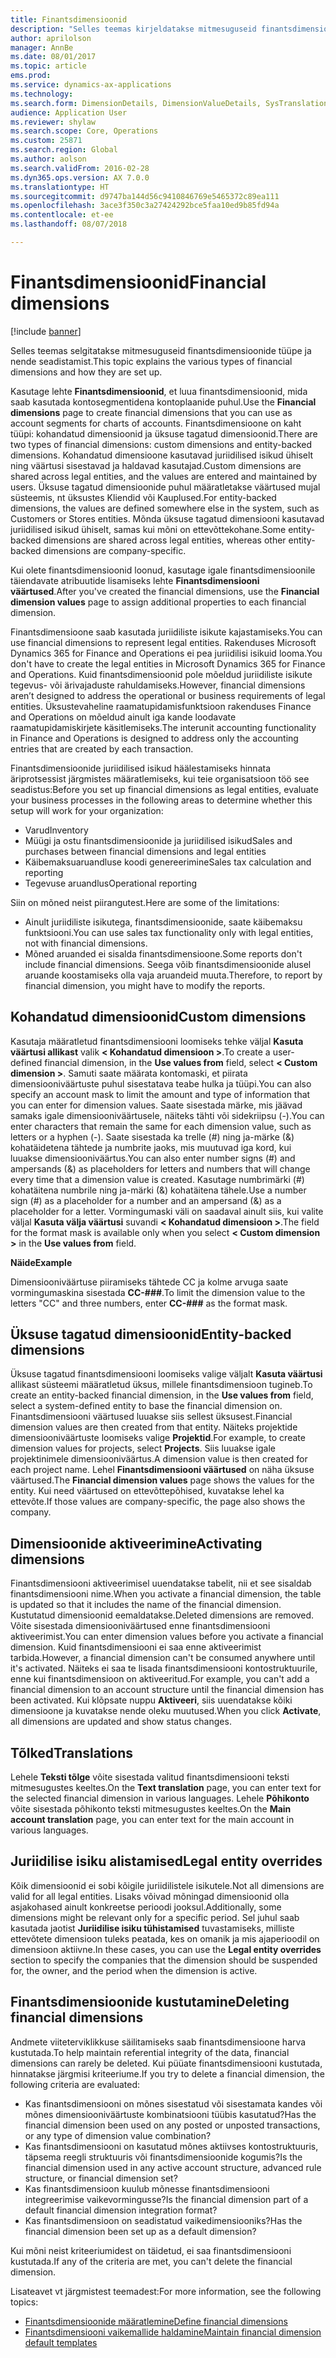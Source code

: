 ```yaml
---
title: Finantsdimensioonid
description: "Selles teemas kirjeldatakse mitmesuguseid finantsdimensioonide tüüpe ja nende seadistamist."
author: aprilolson
manager: AnnBe
ms.date: 08/01/2017
ms.topic: article
ems.prod: 
ms.service: dynamics-ax-applications
ms.technology: 
ms.search.form: DimensionDetails, DimensionValueDetails, SysTranslationDetail
audience: Application User
ms.reviewer: shylaw
ms.search.scope: Core, Operations
ms.custom: 25871
ms.search.region: Global
ms.author: aolson
ms.search.validFrom: 2016-02-28
ms.dyn365.ops.version: AX 7.0.0
ms.translationtype: HT
ms.sourcegitcommit: d9747ba144d56c9410846769e5465372c89ea111
ms.openlocfilehash: 3ace3f350c3a27424292bce5faa10ed9b85fd94a
ms.contentlocale: et-ee
ms.lasthandoff: 08/07/2018

---
```


# <a name="financial-dimensions"></a><span data-ttu-id="142c4-103">Finantsdimensioonid</span><span class="sxs-lookup"><span data-stu-id="142c4-103">Financial dimensions</span></span>

[!include [banner](../includes/banner.md)]

<span data-ttu-id="142c4-104">Selles teemas selgitatakse mitmesuguseid finantsdimensioonide tüüpe ja nende seadistamist.</span><span class="sxs-lookup"><span data-stu-id="142c4-104">This topic explains the various types of financial dimensions and how they are set up.</span></span>

<span data-ttu-id="142c4-105">Kasutage lehte **Finantsdimensioonid**, et luua finantsdimensioonid, mida saab kasutada kontosegmentidena kontoplaanide puhul.</span><span class="sxs-lookup"><span data-stu-id="142c4-105">Use the **Financial dimensions** page to create financial dimensions that you can use as account segments for charts of accounts.</span></span> <span data-ttu-id="142c4-106">Finantsdimensioone on kaht tüüpi: kohandatud dimensioonid ja üksuse tagatud dimensioonid.</span><span class="sxs-lookup"><span data-stu-id="142c4-106">There are two types of financial dimensions: custom dimensions and entity-backed dimensions.</span></span> <span data-ttu-id="142c4-107">Kohandatud dimensioone kasutavad juriidilised isikud ühiselt ning väärtusi sisestavad ja haldavad kasutajad.</span><span class="sxs-lookup"><span data-stu-id="142c4-107">Custom dimensions are shared across legal entities, and the values are entered and maintained by users.</span></span> <span data-ttu-id="142c4-108">Üksuse tagatud dimensioonide puhul määratletakse väärtused mujal süsteemis, nt üksustes Kliendid või Kauplused.</span><span class="sxs-lookup"><span data-stu-id="142c4-108">For entity-backed dimensions, the values are defined somewhere else in the system, such as Customers or Stores entities.</span></span> <span data-ttu-id="142c4-109">Mõnda üksuse tagatud dimensiooni kasutavad juriidilised isikud ühiselt, samas kui mõni on ettevõttekohane.</span><span class="sxs-lookup"><span data-stu-id="142c4-109">Some entity-backed dimensions are shared across legal entities, whereas other entity-backed dimensions are company-specific.</span></span> 

<span data-ttu-id="142c4-110">Kui olete finantsdimensioonid loonud, kasutage igale finantsdimensioonile täiendavate atribuutide lisamiseks lehte **Finantsdimensiooni väärtused**.</span><span class="sxs-lookup"><span data-stu-id="142c4-110">After you've created the financial dimensions, use the **Financial dimension values** page to assign additional properties to each financial dimension.</span></span> 

<span data-ttu-id="142c4-111">Finantsdimensioone saab kasutada juriidiliste isikute kajastamiseks.</span><span class="sxs-lookup"><span data-stu-id="142c4-111">You can use financial dimensions to represent legal entities.</span></span> <span data-ttu-id="142c4-112">Rakenduses Microsoft Dynamics 365 for Finance and Operations ei pea juriidilisi isikuid looma.</span><span class="sxs-lookup"><span data-stu-id="142c4-112">You don't have to create the legal entities in Microsoft Dynamics 365 for Finance and Operations.</span></span> <span data-ttu-id="142c4-113">Kuid finantsdimensioonid pole mõeldud juriidiliste isikute tegevus- või ärivajaduste rahuldamiseks.</span><span class="sxs-lookup"><span data-stu-id="142c4-113">However, financial dimensions aren’t designed to address the operational or business requirements of legal entities.</span></span> <span data-ttu-id="142c4-114">Üksustevaheline raamatupidamisfunktsioon rakenduses Finance and Operations on mõeldud ainult iga kande loodavate raamatupidamiskirjete käsitlemiseks.</span><span class="sxs-lookup"><span data-stu-id="142c4-114">The interunit accounting functionality in Finance and Operations is designed to address only the accounting entries that are created by each transaction.</span></span> 

<span data-ttu-id="142c4-115"> Finantsdimensioonide juriidilised isikud häälestamiseks hinnata äriprotsessist järgmistes määratlemiseks, kui teie organisatsioon töö see seadistus:</span><span class="sxs-lookup"><span data-stu-id="142c4-115">Before you set up financial dimensions as legal entities, evaluate your business processes in the following areas to determine whether this setup will work for your organization:</span></span>

- <span data-ttu-id="142c4-116">Varud</span><span class="sxs-lookup"><span data-stu-id="142c4-116">Inventory</span></span>
- <span data-ttu-id="142c4-117">Müügi ja ostu finantsdimensioonide ja juriidilised isikud</span><span class="sxs-lookup"><span data-stu-id="142c4-117">Sales and purchases between financial dimensions and legal entities</span></span>
- <span data-ttu-id="142c4-118">Käibemaksuaruandluse koodi genereerimine</span><span class="sxs-lookup"><span data-stu-id="142c4-118">Sales tax calculation and reporting</span></span>
- <span data-ttu-id="142c4-119">Tegevuse aruandlus</span><span class="sxs-lookup"><span data-stu-id="142c4-119">Operational reporting</span></span>

<span data-ttu-id="142c4-120">Siin on mõned neist piirangutest.</span><span class="sxs-lookup"><span data-stu-id="142c4-120">Here are some of the limitations:</span></span>

- <span data-ttu-id="142c4-121">Ainult juriidiliste isikutega, finantsdimensioonide, saate käibemaksu funktsiooni.</span><span class="sxs-lookup"><span data-stu-id="142c4-121">You can use sales tax functionality only with legal entities, not with financial dimensions.</span></span>
- <span data-ttu-id="142c4-122">Mõned aruanded ei sisalda finantsdimensioone.</span><span class="sxs-lookup"><span data-stu-id="142c4-122">Some reports don't include financial dimensions.</span></span> <span data-ttu-id="142c4-123">Seega võib finantsdimensioonide alusel aruande koostamiseks olla vaja aruandeid muuta.</span><span class="sxs-lookup"><span data-stu-id="142c4-123">Therefore, to report by financial dimension, you might have to modify the reports.</span></span>

## <a name="custom-dimensions"></a><span data-ttu-id="142c4-124">Kohandatud dimensioonid</span><span class="sxs-lookup"><span data-stu-id="142c4-124">Custom dimensions</span></span>

<span data-ttu-id="142c4-125">Kasutaja määratletud finantsdimensiooni loomiseks tehke väljal **Kasuta väärtusi allikast** valik **&lt; Kohandatud dimensioon &gt;**.</span><span class="sxs-lookup"><span data-stu-id="142c4-125">To create a user-defined financial dimension, in the **Use values from** field, select **&lt; Custom dimension &gt;**.</span></span> <span data-ttu-id="142c4-126">Samuti saate määrata kontomaski, et piirata dimensiooniväärtuste puhul sisestatava teabe hulka ja tüüpi.</span><span class="sxs-lookup"><span data-stu-id="142c4-126">You can also specify an account mask to limit the amount and type of information that you can enter for dimension values.</span></span> <span data-ttu-id="142c4-127">Saate sisestada märke, mis jäävad samaks igale dimensiooniväärtusele, näiteks tähti või sidekriipsu (-).</span><span class="sxs-lookup"><span data-stu-id="142c4-127">You can enter characters that remain the same for each dimension value, such as letters or a hyphen (-).</span></span> <span data-ttu-id="142c4-128">Saate sisestada ka trelle (\#) ning ja-märke (&) kohatäidetena tähtede ja numbrite jaoks, mis muutuvad iga kord, kui luuakse dimensiooniväärtus.</span><span class="sxs-lookup"><span data-stu-id="142c4-128">You can also enter number signs (\#) and ampersands (&) as placeholders for letters and numbers that will change every time that a dimension value is created.</span></span> <span data-ttu-id="142c4-129">Kasutage numbrimärki (\#) kohatäitena numbrile ning ja-märki (&) kohatäitena tähele.</span><span class="sxs-lookup"><span data-stu-id="142c4-129">Use a number sign (\#) as a placeholder for a number and an ampersand (&) as a placeholder for a letter.</span></span> <span data-ttu-id="142c4-130">Vormingumaski väli on saadaval ainult siis, kui valite väljal **Kasuta välja väärtusi** suvandi **&lt; Kohandatud dimensioon &gt;**.</span><span class="sxs-lookup"><span data-stu-id="142c4-130">The field for the format mask is available only when you select **&lt; Custom dimension &gt;** in the **Use values from** field.</span></span>

<span data-ttu-id="142c4-131">**Näide**</span><span class="sxs-lookup"><span data-stu-id="142c4-131">**Example**</span></span>

<span data-ttu-id="142c4-132">Dimensiooniväärtuse piiramiseks tähtede CC ja kolme arvuga saate vormingumaskina sisestada **CC-\#\#\#**.</span><span class="sxs-lookup"><span data-stu-id="142c4-132">To limit the dimension value to the letters "CC" and three numbers, enter **CC-\#\#\#** as the format mask.</span></span>

## <a name="entity-backed-dimensions"></a><span data-ttu-id="142c4-133">Üksuse tagatud dimensioonid</span><span class="sxs-lookup"><span data-stu-id="142c4-133">Entity-backed dimensions</span></span>

<span data-ttu-id="142c4-134">Üksuse tagatud finantsdimensiooni loomiseks valige väljalt **Kasuta väärtusi** allikast süsteemi määratletud üksus, millele finantsdimensioon tugineb.</span><span class="sxs-lookup"><span data-stu-id="142c4-134">To create an entity-backed financial dimension, in the **Use values from** field, select a system-defined entity to base the financial dimension on.</span></span> <span data-ttu-id="142c4-135">Finantsdimensiooni väärtused luuakse siis sellest üksusest.</span><span class="sxs-lookup"><span data-stu-id="142c4-135">Financial dimension values are then created from that entity.</span></span> <span data-ttu-id="142c4-136">Näiteks projektide dimensiooniväärtuste loomiseks valige **Projektid**.</span><span class="sxs-lookup"><span data-stu-id="142c4-136">For example, to create dimension values for projects, select **Projects**.</span></span> <span data-ttu-id="142c4-137">Siis luuakse igale projektinimele dimensiooniväärtus.</span><span class="sxs-lookup"><span data-stu-id="142c4-137">A dimension value is then created for each project name.</span></span> <span data-ttu-id="142c4-138">Lehel **Finantsdimensiooni väärtused** on näha üksuse väärtused.</span><span class="sxs-lookup"><span data-stu-id="142c4-138">The **Financial dimension values** page shows the values for the entity.</span></span> <span data-ttu-id="142c4-139">Kui need väärtused on ettevõttepõhised, kuvatakse lehel ka ettevõte.</span><span class="sxs-lookup"><span data-stu-id="142c4-139">If those values are company-specific, the page also shows the company.</span></span>

## <a name="activating-dimensions"></a><span data-ttu-id="142c4-140">Dimensioonide aktiveerimine</span><span class="sxs-lookup"><span data-stu-id="142c4-140">Activating dimensions</span></span>

<span data-ttu-id="142c4-141">Finantsdimensiooni aktiveerimisel uuendatakse tabelit, nii et see sisaldab finantsdimensiooni nime.</span><span class="sxs-lookup"><span data-stu-id="142c4-141">When you activate a financial dimension, the table is updated so that it includes the name of the financial dimension.</span></span> <span data-ttu-id="142c4-142">Kustutatud dimensioonid eemaldatakse.</span><span class="sxs-lookup"><span data-stu-id="142c4-142">Deleted dimensions are removed.</span></span> <span data-ttu-id="142c4-143">Võite sisestada dimensiooniväärtused enne finantsdimensiooni aktiveerimist.</span><span class="sxs-lookup"><span data-stu-id="142c4-143">You can enter dimension values before you activate a financial dimension.</span></span> <span data-ttu-id="142c4-144">Kuid finantsdimensiooni ei saa enne aktiveerimist tarbida.</span><span class="sxs-lookup"><span data-stu-id="142c4-144">However, a financial dimension can't be consumed anywhere until it's activated.</span></span> <span data-ttu-id="142c4-145">Näiteks ei saa te lisada finantsdimensiooni kontostruktuurile, enne kui finantsdimensioon on aktiveeritud.</span><span class="sxs-lookup"><span data-stu-id="142c4-145">For example, you can't add a financial dimension to an account structure until the financial dimension has been activated.</span></span> <span data-ttu-id="142c4-146">Kui klõpsate nuppu **Aktiveeri**, siis uuendatakse kõiki dimensioone ja kuvatakse nende oleku muutused.</span><span class="sxs-lookup"><span data-stu-id="142c4-146">When you click **Activate**, all dimensions are updated and show status changes.</span></span> 

## <a name="translations"></a><span data-ttu-id="142c4-147">Tõlked</span><span class="sxs-lookup"><span data-stu-id="142c4-147">Translations</span></span>

<span data-ttu-id="142c4-148">Lehele **Teksti tõlge** võite sisestada valitud finantsdimensiooni teksti mitmesugustes keeltes.</span><span class="sxs-lookup"><span data-stu-id="142c4-148">On the **Text translation** page, you can enter text for the selected financial dimension in various languages.</span></span> <span data-ttu-id="142c4-149">Lehele **Põhikonto** võite sisestada põhikonto teksti mitmesugustes keeltes.</span><span class="sxs-lookup"><span data-stu-id="142c4-149">On the **Main account translation** page, you can enter text for the main account in various languages.</span></span> 

## <a name="legal-entity-overrides"></a><span data-ttu-id="142c4-150">Juriidilise isiku alistamised</span><span class="sxs-lookup"><span data-stu-id="142c4-150">Legal entity overrides</span></span>

<span data-ttu-id="142c4-151">Kõik dimensioonid ei sobi kõigile juriidilistele isikutele.</span><span class="sxs-lookup"><span data-stu-id="142c4-151">Not all dimensions are valid for all legal entities.</span></span> <span data-ttu-id="142c4-152">Lisaks võivad mõningad dimensioonid olla asjakohased ainult konkreetse perioodi jooksul.</span><span class="sxs-lookup"><span data-stu-id="142c4-152">Additionally, some dimensions might be relevant only for a specific period.</span></span> <span data-ttu-id="142c4-153">Sel juhul saab kasutada jaotist **Juriidilise isiku tühistamised** tuvastamiseks, milliste ettevõtete dimensioon tuleks peatada, kes on omanik ja mis ajaperioodil on dimensioon aktiivne.</span><span class="sxs-lookup"><span data-stu-id="142c4-153">In these cases, you can use the **Legal entity overrides** section to specify the companies that the dimension should be suspended for, the owner, and the period when the dimension is active.</span></span>

## <a name="deleting-financial-dimensions"></a><span data-ttu-id="142c4-154">Finantsdimensioonide kustutamine</span><span class="sxs-lookup"><span data-stu-id="142c4-154">Deleting financial dimensions</span></span>

<span data-ttu-id="142c4-155">Andmete viiteterviklikkuse säilitamiseks saab finantsdimensioone harva kustutada.</span><span class="sxs-lookup"><span data-stu-id="142c4-155">To help maintain referential integrity of the data, financial dimensions can rarely be deleted.</span></span> <span data-ttu-id="142c4-156">Kui püüate finantsdimensiooni kustutada, hinnatakse järgmisi kriteeriume.</span><span class="sxs-lookup"><span data-stu-id="142c4-156">If you try to delete a financial dimension, the following criteria are evaluated:</span></span>

- <span data-ttu-id="142c4-157">Kas finantsdimensiooni on mõnes sisestatud või sisestamata kandes või mõnes dimensiooniväärtuste kombinatsiooni tüübis kasutatud?</span><span class="sxs-lookup"><span data-stu-id="142c4-157">Has the financial dimension been used on any posted or unposted transactions, or any type of dimension value combination?</span></span>
- <span data-ttu-id="142c4-158">Kas finantsdimensiooni on kasutatud mõnes aktiivses kontostruktuuris, täpsema reegli struktuuris või finantsdimensioonide kogumis?</span><span class="sxs-lookup"><span data-stu-id="142c4-158">Is the financial dimension used in any active account structure, advanced rule structure, or financial dimension set?</span></span>
- <span data-ttu-id="142c4-159">Kas finantsdimensioon kuulub mõnesse finantsdimensiooni integreerimise vaikevormingusse?</span><span class="sxs-lookup"><span data-stu-id="142c4-159">Is the financial dimension part of a default financial dimension integration format?</span></span>
- <span data-ttu-id="142c4-160">Kas finantsdimensioon on seadistatud vaikedimensiooniks?</span><span class="sxs-lookup"><span data-stu-id="142c4-160">Has the financial dimension been set up as a default dimension?</span></span>

<span data-ttu-id="142c4-161">Kui mõni neist kriteeriumidest on täidetud, ei saa finantsdimensiooni kustutada.</span><span class="sxs-lookup"><span data-stu-id="142c4-161">If any of the criteria are met, you can't delete the financial dimension.</span></span>


<span data-ttu-id="142c4-162">Lisateavet vt järgmistest teemadest:</span><span class="sxs-lookup"><span data-stu-id="142c4-162">For more information, see the following topics:</span></span>
- [<span data-ttu-id="142c4-163">Finantsdimensioonide määratlemine</span><span class="sxs-lookup"><span data-stu-id="142c4-163">Define financial dimensions</span></span>](tasks/define-financial-dimensions.md)
- [<span data-ttu-id="142c4-164">Finantsdimensiooni vaikemallide haldamine</span><span class="sxs-lookup"><span data-stu-id="142c4-164">Maintain financial dimension default templates</span></span>](tasks/maintain-financial-dimension-default-templates.md)

